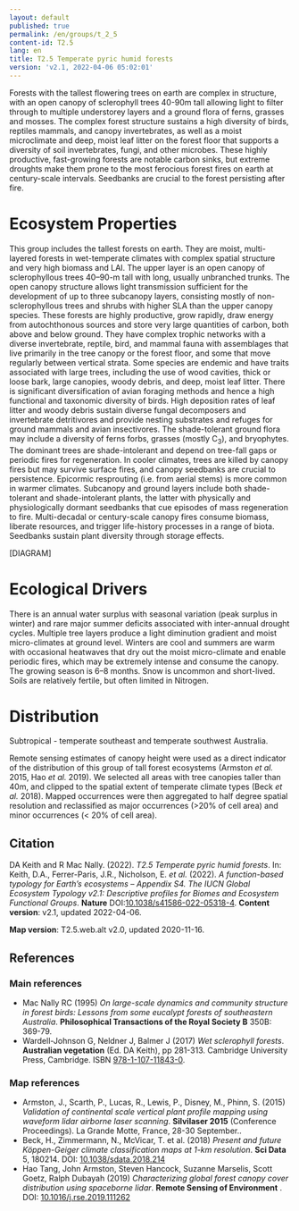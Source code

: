 ```yaml
---
layout: default
published: true
permalink: /en/groups/t_2_5
content-id: T2.5
lang: en
title: T2.5 Temperate pyric humid forests
version: 'v2.1, 2022-04-06 05:02:01'
---
```


Forests with the tallest flowering trees on earth are complex in structure, with an open canopy of sclerophyll trees 40-90m tall allowing light to filter through to multiple understorey layers and a ground flora of ferns, grasses and mosses. The complex forest structure sustains a high diversity of birds, reptiles mammals, and canopy invertebrates, as well as a moist microclimate and deep, moist leaf litter on the forest floor that supports a diversity of soil invertebrates, fungi, and other microbes. These highly productive, fast-growing forests are notable carbon sinks, but extreme droughts make them prone to the most ferocious forest fires on earth at century-scale intervals. Seedbanks are crucial to the forest persisting after fire.

# Ecosystem Properties
 
This group includes the tallest forests on earth. They are moist, multi-layered forests in wet-temperate climates with complex spatial structure and very high biomass and LAI. The upper layer is an open canopy of sclerophyllous trees 40–90-m tall with long, usually unbranched trunks. The open canopy structure allows light transmission sufficient for the development of up to three subcanopy layers, consisting mostly of non-sclerophyllous trees and shrubs with higher SLA than the upper canopy species. These forests are highly productive, grow rapidly, draw energy from autochthonous sources and store very large quantities of carbon, both above and below ground. They have complex trophic networks with a diverse invertebrate, reptile, bird, and mammal fauna with assemblages that live primarily in the tree canopy or the forest floor, and some that move regularly between vertical strata. Some species are endemic and have traits associated with large trees, including the use of wood cavities, thick or loose bark, large canopies, woody debris, and deep, moist leaf litter. There is significant diversification of avian foraging methods and hence a high functional and taxonomic diversity of birds. High deposition rates of leaf litter and woody debris sustain diverse fungal decomposers and invertebrate detritivores and provide nesting substrates and refuges for ground mammals and avian insectivores. The shade-tolerant ground flora may include a diversity of ferns forbs, grasses (mostly C<sub>3</sub>), and bryophytes. The dominant trees are shade-intolerant and depend on tree-fall gaps or periodic fires for regeneration. In cooler climates, trees are killed by canopy fires but may survive surface fires, and canopy seedbanks are crucial to persistence. Epicormic resprouting (i.e. from aerial stems) is more common in warmer climates. Subcanopy and ground layers include both shade-tolerant and shade-intolerant plants, the latter with physically and physiologically dormant seedbanks that cue episodes of mass regeneration to fire. Multi-decadal or century-scale canopy fires consume biomass, liberate resources, and trigger life-history processes in a range of biota. Seedbanks sustain plant diversity through storage effects.

[DIAGRAM]

# Ecological Drivers
 
There is an annual water surplus with seasonal variation (peak surplus in winter) and rare major summer deficits associated with inter-annual drought cycles. Multiple tree layers produce a light diminution gradient and moist micro-climates at ground level. Winters are cool and summers are warm with occasional heatwaves that dry out the moist micro-climate and enable periodic fires, which may be extremely intense and consume the canopy. The growing season is 6–8 months. Snow is uncommon and short-lived. Soils are relatively fertile, but often limited in Nitrogen.
 
# Distribution
 
Subtropical - temperate southeast and temperate southwest Australia.

Remote sensing estimates of canopy height were used as a direct indicator of the distribution of this group of tall forest ecosystems  (Armston _et al._ 2015, Hao _et al._ 2019). We selected all areas with tree canopies taller than 40m, and clipped to the spatial extent of temperate climate types (Beck _et al._ 2018). Mapped occurrences were then aggregated to half degree spatial resolution and reclassified as major occurrences (>20% of cell area) and minor occurrences (< 20% of cell area).

## Citation

DA Keith and R Mac Nally. (2022). *T2.5 Temperate pyric humid forests*. In: Keith, D.A., Ferrer-Paris, J.R., Nicholson, E. *et al.* (2022). *A function-based typology for Earth’s ecosystems – Appendix S4. The IUCN Global Ecosystem Typology v2.1: Descriptive profiles for Biomes and Ecosystem Functional Groups*. **Nature** DOI:[10.1038/s41586-022-05318-4](https://doi.org/10.1038/s41586-022-05318-4).
**Content version**: v2.1, updated 2022-04-06.

**Map version**: T2.5.web.alt v2.0, updated 2020-11-16.

## References

### Main references
* Mac Nally RC  (1995) *On large-scale dynamics and community structure in forest birds: Lessons from some eucalypt forests of southeastern Australia*. **Philosophical Transactions of the Royal Society B** 350B: 369-79.
* Wardell-Johnson G, Neldner J, Balmer J  (2017) *Wet sclerophyll forests*. **Australian vegetation** (Ed. DA Keith), pp 281-313. Cambridge University Press, Cambridge. ISBN [978-1-107-11843-0](http://www.cambridge.org/9781107118430).

### Map references
* Armston, J., Scarth, P., Lucas, R., Lewis, P., Disney, M., Phinn, S.  (2015) *Validation of continental scale vertical plant profile mapping using waveform lidar airborne laser scanning*. **Silvilaser 2015** (Conference Proceedings). La Grande Motte, France, 28-30 September..
* Beck, H., Zimmermann, N., McVicar, T. et al. (2018) *Present and future Köppen-Geiger climate classification maps at 1-km resolution*. **Sci Data** 5, 180214. DOI: [10.1038/sdata.2018.214](http://doi.org/10.1038/sdata.2018.214)
* Hao Tang, John Armston, Steven Hancock, Suzanne Marselis, Scott Goetz, Ralph Dubayah  (2019) *Characterizing global forest canopy cover distribution using spaceborne lidar*. **Remote Sensing of Environment** . DOI: [10.1016/j.rse.2019.111262](http://doi.org/10.1016/j.rse.2019.111262)
